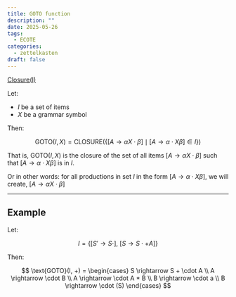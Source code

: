 ```yaml
---
title: GOTO function
description: ""
date: 2025-05-26
tags:
  - ECOTE
categories:
  - zettelkasten
draft: false
---
```


[Closure(I)](Closure(I).md)

Let:
- $I$ be a set of items
- $X$ be a grammar symbol

Then:

$$
\text{GOTO}(I, X) = \text{CLOSURE}\left(\left\{ [A \rightarrow \alpha X \cdot \beta] \mid [A \rightarrow \alpha \cdot X \beta] \in I \right\} \right)
$$

That is, GOTO$(I, X)$ is the closure of the set of all items $[A \rightarrow \alpha X \cdot \beta]$ such that $[A \rightarrow \alpha \cdot X \beta]$ is in $I$.

Or in other words: for all productions in set $I$ in the form $[A \rightarrow \alpha \cdot X \beta]$, we will create, $[A \rightarrow \alpha X \cdot \beta]$

---

## Example

Let:

$$
I = \{ [S' \rightarrow S \cdot],\ [S \rightarrow S \cdot + A] \}
$$

Then:

$$
\text{GOTO}(I, +) = 
\begin{cases}
S \rightarrow S + \cdot A \\
A \rightarrow \cdot B \\
A \rightarrow \cdot A * B \\
B \rightarrow \cdot a \\
B \rightarrow \cdot (S)
\end{cases}
$$
